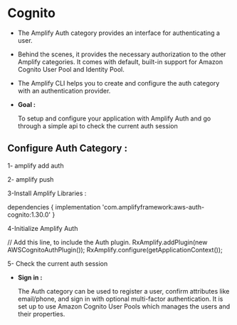 # Cognito

+ The Amplify Auth category provides an interface for authenticating a user.

+ Behind the scenes, it provides the necessary authorization to the other Amplify categories. It comes with default, built-in support for Amazon Cognito User Pool and Identity Pool. 

+ The Amplify CLI helps you to create and configure the auth category with an authentication provider.

+ **Goal :**

  To setup and configure your application with Amplify Auth and go through a simple api to check the current auth session

## Configure Auth Category :

1- amplify add auth

2- amplify push

3-Install Amplify Libraries :

 dependencies {
    implementation 'com.amplifyframework:aws-auth-cognito:1.30.0'
}

4-Initialize Amplify Auth

 // Add this line, to include the Auth plugin.
RxAmplify.addPlugin(new AWSCognitoAuthPlugin());
RxAmplify.configure(getApplicationContext());

5- Check the current auth session

+ **Sign in :**

  The Auth category can be used to register a user, confirm attributes like email/phone, and sign in with optional multi-factor authentication. It is set up to use Amazon Cognito User Pools which manages the users and their properties.